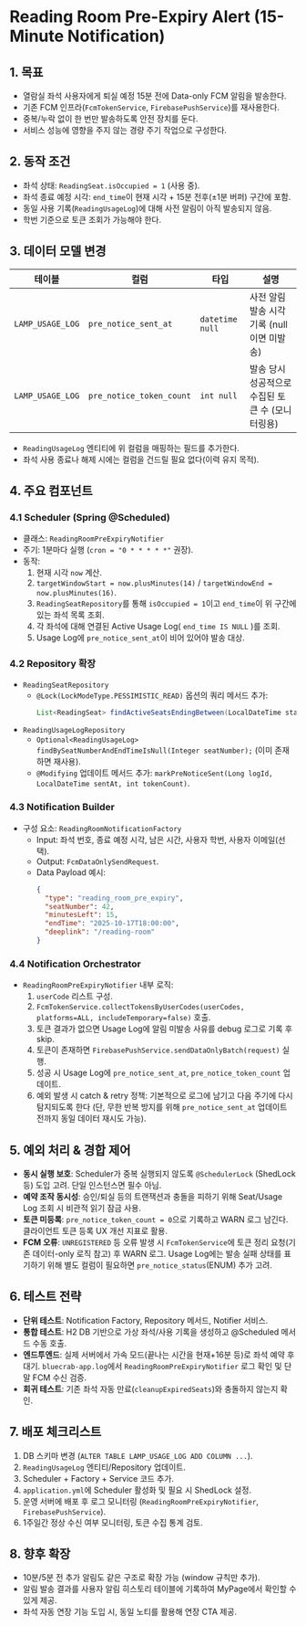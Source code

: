 # Reading Room Pre-Expiry Alert (15-Minute Notification)

## 1. 목표
- 열람실 좌석 사용자에게 퇴실 예정 15분 전에 Data-only FCM 알림을 발송한다.
- 기존 FCM 인프라(`FcmTokenService`, `FirebasePushService`)를 재사용한다.
- 중복/누락 없이 한 번만 발송하도록 안전 장치를 둔다.
- 서비스 성능에 영향을 주지 않는 경량 주기 작업으로 구성한다.

## 2. 동작 조건
- 좌석 상태: `ReadingSeat.isOccupied = 1` (사용 중).
- 좌석 종료 예정 시각: `end_time`이 현재 시각 + 15분 전후(±1분 버퍼) 구간에 포함.
- 동일 사용 기록(`ReadingUsageLog`)에 대해 사전 알림이 아직 발송되지 않음.
- 학번 기준으로 토큰 조회가 가능해야 한다.

## 3. 데이터 모델 변경
| 테이블 | 컬럼 | 타입 | 설명 |
|--------|------|------|------|
| `LAMP_USAGE_LOG` | `pre_notice_sent_at` | `datetime null` | 사전 알림 발송 시각 기록 (null이면 미발송) |
| `LAMP_USAGE_LOG` | `pre_notice_token_count` | `int null` | 발송 당시 성공적으로 수집된 토큰 수 (모니터링용) |

- `ReadingUsageLog` 엔티티에 위 컬럼을 매핑하는 필드를 추가한다.
- 좌석 사용 종료나 해제 시에는 컬럼을 건드릴 필요 없다(이력 유지 목적).

## 4. 주요 컴포넌트
### 4.1 Scheduler (Spring @Scheduled)
- 클래스: `ReadingRoomPreExpiryNotifier`
- 주기: 1분마다 실행 (`cron = "0 * * * * *"` 권장).
- 동작:
  1. 현재 시각 `now` 계산.
  2. `targetWindowStart = now.plusMinutes(14)` / `targetWindowEnd = now.plusMinutes(16)`.
  3. `ReadingSeatRepository`를 통해 `isOccupied = 1`이고 `end_time`이 위 구간에 있는 좌석 목록 조회.
  4. 각 좌석에 대해 연결된 Active Usage Log( `end_time IS NULL` )를 조회.
  5. Usage Log에 `pre_notice_sent_at`이 비어 있어야 발송 대상.

### 4.2 Repository 확장
- `ReadingSeatRepository`
  - `@Lock(LockModeType.PESSIMISTIC_READ)` 옵션의 쿼리 메서드 추가:
    ```java
    List<ReadingSeat> findActiveSeatsEndingBetween(LocalDateTime start, LocalDateTime end);
    ```
- `ReadingUsageLogRepository`
  - `Optional<ReadingUsageLog> findBySeatNumberAndEndTimeIsNull(Integer seatNumber);` (이미 존재하면 재사용).
  - `@Modifying` 업데이트 메서드 추가: `markPreNoticeSent(Long logId, LocalDateTime sentAt, int tokenCount)`.

### 4.3 Notification Builder
- 구성 요소: `ReadingRoomNotificationFactory`
  - Input: 좌석 번호, 종료 예정 시각, 남은 시간, 사용자 학번, 사용자 이메일(선택).
  - Output: `FcmDataOnlySendRequest`.
  - Data Payload 예시:
    ```json
    {
      "type": "reading_room_pre_expiry",
      "seatNumber": 42,
      "minutesLeft": 15,
      "endTime": "2025-10-17T18:00:00",
      "deeplink": "/reading-room"
    }
    ```

### 4.4 Notification Orchestrator
- `ReadingRoomPreExpiryNotifier` 내부 로직:
  1. `userCode` 리스트 구성.
  2. `FcmTokenService.collectTokensByUserCodes(userCodes, platforms=ALL, includeTemporary=false)` 호출.
  3. 토큰 결과가 없으면 Usage Log에 알림 미발송 사유를 debug 로그로 기록 후 skip.
  4. 토큰이 존재하면 `FirebasePushService.sendDataOnlyBatch(request)` 실행.
  5. 성공 시 Usage Log에 `pre_notice_sent_at`, `pre_notice_token_count` 업데이트.
  6. 예외 발생 시 catch & retry 정책: 기본적으로 로그에 남기고 다음 주기에 다시 탐지되도록 한다 (단, 무한 반복 방지를 위해 `pre_notice_sent_at` 업데이트 전까지 동일 데이터 재시도 가능).

## 5. 예외 처리 & 경합 제어
- **동시 실행 보호**: Scheduler가 중복 실행되지 않도록 `@SchedulerLock` (ShedLock 등) 도입 고려. 단일 인스턴스면 필수 아님.
- **예약 조작 동시성**: 승인/퇴실 등의 트랜잭션과 충돌을 피하기 위해 Seat/Usage Log 조회 시 비관적 읽기 잠금 사용.
- **토큰 미등록**: `pre_notice_token_count = 0`으로 기록하고 WARN 로그 남긴다. 클라이언트 토큰 등록 UX 개선 지표로 활용.
- **FCM 오류**: `UNREGISTERED` 등 오류 발생 시 `FcmTokenService`에 토큰 정리 요청(기존 데이터-only 로직 참고) 후 WARN 로그. Usage Log에는 발송 실패 상태를 표기하기 위해 별도 컬럼이 필요하면 `pre_notice_status`(ENUM) 추가 고려.

## 6. 테스트 전략
- **단위 테스트**: Notification Factory, Repository 메서드, Notifier 서비스.
- **통합 테스트**: H2 DB 기반으로 가상 좌석/사용 기록을 생성하고 @Scheduled 메서드 수동 호출.
- **엔드투엔드**: 실제 서버에서 가속 모드(끝나는 시간을 현재+16분 등)로 좌석 예약 후 대기. `bluecrab-app.log`에서 `ReadingRoomPreExpiryNotifier` 로그 확인 및 단말 FCM 수신 검증.
- **회귀 테스트**: 기존 좌석 자동 만료(`cleanupExpiredSeats`)와 충돌하지 않는지 확인.

## 7. 배포 체크리스트
1. DB 스키마 변경 (`ALTER TABLE LAMP_USAGE_LOG ADD COLUMN ...`).
2. `ReadingUsageLog` 엔티티/Repository 업데이트.
3. Scheduler + Factory + Service 코드 추가.
4. `application.yml`에 Scheduler 활성화 및 필요 시 ShedLock 설정.
5. 운영 서버에 배포 후 로그 모니터링 (`ReadingRoomPreExpiryNotifier`, `FirebasePushService`).
6. 1주일간 정상 수신 여부 모니터링, 토큰 수집 통계 검토.

## 8. 향후 확장
- 10분/5분 전 추가 알림도 같은 구조로 확장 가능 (window 규칙만 추가).
- 알림 발송 결과를 사용자 알림 히스토리 테이블에 기록하여 MyPage에서 확인할 수 있게 제공.
- 좌석 자동 연장 기능 도입 시, 동일 노티를 활용해 연장 CTA 제공.
